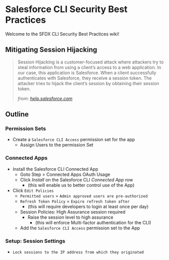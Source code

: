 # Salesforce CLI Security Best Practices

Welcome to the SFDX CLI Security Best Practices wiki!

## Mitigating Session Hijacking

> Session Hijacking is a customer-focused attack where attackers try to steal information from using a client’s access to a web application. In our case, this application is Salesforce. When a client successfully authenticates with Salesforce, they receive a session token. The attacker tries to hijack the client’s session by obtaining their session token.
>
> _from: [help.salesforce.com](https://help.salesforce.com/s/articleView?id=sf.real_time_em_threat_session.htm&type=5)_

## Outline

### Permission Sets

- Create a `Salesforce CLI Access` permission set for the app
  - Assign Users to the permission Set

### Connected Apps
- Install the Salesforce CLI Connected App
  - Goto Step > Connected Apps OAuth Usage
  - Click _Install_ on the Salesforce CLI _Connected App_ row
    - (this will enable us to better control use of the App)
- Click `Edit Policies`
  - `Permitted users` = `Admin approved users are pre-authorized`
  - `Refresh Token Policy` = `Expire refresh token after`
    - (this will require developers to login at least once per day)
  - Session Policies: High Assurance session required
    - Raise the session level to high assurance
      - (this will enforce Multi-factor authentication for the CLI)
  - Add the `Salesforce CLI Access` permission set to the App

### Setup: Session Settings

- `Lock sessions to the IP address from which they originated`
